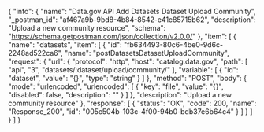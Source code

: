 {
  "info": {
    "name": "Data.gov API Add Datasets Dataset Upload Community",
    "_postman_id": "af467a9b-9bd8-4b84-8542-e41c85715b62",
    "description": "Upload a new community resource",
    "schema": "https://schema.getpostman.com/json/collection/v2.0.0/"
  },
  "item": [
    {
      "name": "datasets",
      "item": [
        {
          "id": "fb634493-80c6-4be0-9d6c-2248ad522ca6",
          "name": "postDatasetsDatasetUploadCommunity",
          "request": {
            "url": {
              "protocol": "http",
              "host": "catalog.data.gov",
              "path": [
                "api",
                "3",
                "datasets/:dataset/upload/community/"
              ],
              "variable": [
                {
                  "id": "dataset",
                  "value": "{}",
                  "type": "string"
                }
              ]
            },
            "method": "POST",
            "body": {
              "mode": "urlencoded",
              "urlencoded": [
                {
                  "key": "file",
                  "value": "{}",
                  "disabled": false,
                  "description": ""
                }
              ]
            },
            "description": "Upload a new community resource"
          },
          "response": [
            {
              "status": "OK",
              "code": 200,
              "name": "Response_200",
              "id": "005c504b-103c-4f00-94b0-bdb37e6b64c4"
            }
          ]
        }
      ]
    }
  ]
}